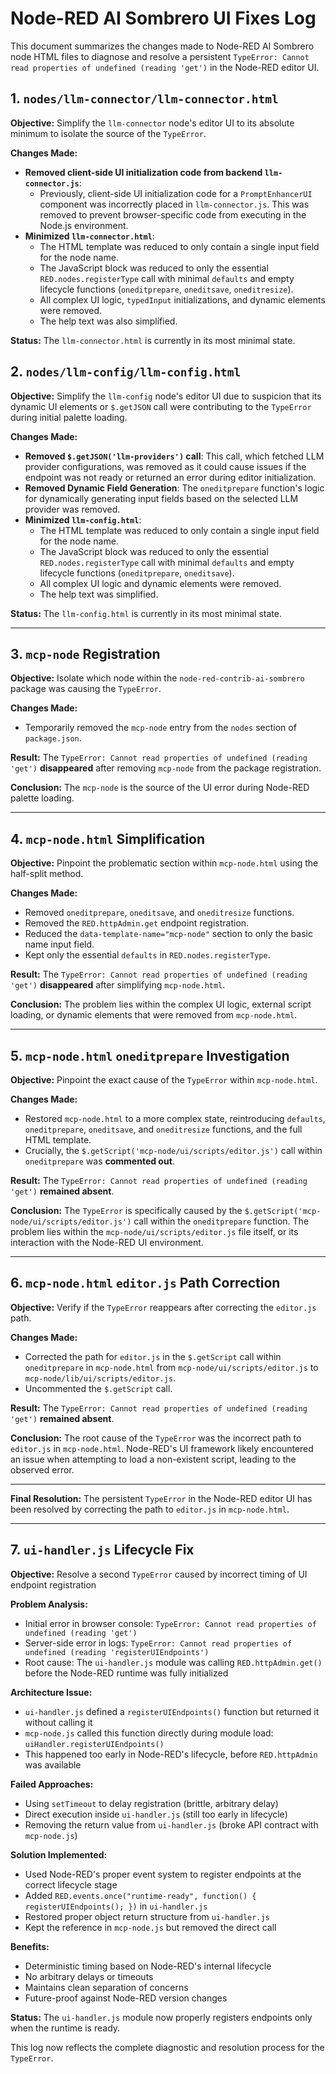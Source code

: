 # Node-RED AI Sombrero UI Fixes Log

This document summarizes the changes made to Node-RED AI Sombrero node HTML files to diagnose and resolve a persistent `TypeError: Cannot read properties of undefined (reading 'get')` in the Node-RED editor UI.

## 1. `nodes/llm-connector/llm-connector.html`

**Objective:** Simplify the `llm-connector` node's editor UI to its absolute minimum to isolate the source of the `TypeError`.

**Changes Made:**

*   **Removed client-side UI initialization code from backend `llm-connector.js`**:
    *   Previously, client-side UI initialization code for a `PromptEnhancerUI` component was incorrectly placed in `llm-connector.js`. This was removed to prevent browser-specific code from executing in the Node.js environment.
*   **Minimized `llm-connector.html`**:
    *   The HTML template was reduced to only contain a single input field for the node name.
    *   The JavaScript block was reduced to only the essential `RED.nodes.registerType` call with minimal `defaults` and empty lifecycle functions (`oneditprepare`, `oneditsave`, `oneditresize`).
    *   All complex UI logic, `typedInput` initializations, and dynamic elements were removed.
    *   The help text was also simplified.

**Status:** The `llm-connector.html` is currently in its most minimal state.

## 2. `nodes/llm-config/llm-config.html`

**Objective:** Simplify the `llm-config` node's editor UI due to suspicion that its dynamic UI elements or `$.getJSON` call were contributing to the `TypeError` during initial palette loading.

**Changes Made:**

*   **Removed `$.getJSON('llm-providers')` call**: This call, which fetched LLM provider configurations, was removed as it could cause issues if the endpoint was not ready or returned an error during editor initialization.
*   **Removed Dynamic Field Generation**: The `oneditprepare` function's logic for dynamically generating input fields based on the selected LLM provider was removed.
*   **Minimized `llm-config.html`**:
    *   The HTML template was reduced to only contain a single input field for the node name.
    *   The JavaScript block was reduced to only the essential `RED.nodes.registerType` call with minimal `defaults` and empty lifecycle functions (`oneditprepare`, `oneditsave`).
    *   All complex UI logic and dynamic elements were removed.
    *   The help text was simplified.

**Status:** The `llm-config.html` is currently in its most minimal state.

---

## 3. `mcp-node` Registration

**Objective:** Isolate which node within the `node-red-contrib-ai-sombrero` package was causing the `TypeError`.

**Changes Made:**

*   Temporarily removed the `mcp-node` entry from the `nodes` section of `package.json`.

**Result:** The `TypeError: Cannot read properties of undefined (reading 'get')` **disappeared** after removing `mcp-node` from the package registration.

**Conclusion:** The `mcp-node` is the source of the UI error during Node-RED palette loading.

---

## 4. `mcp-node.html` Simplification

**Objective:** Pinpoint the problematic section within `mcp-node.html` using the half-split method.

**Changes Made:**

*   Removed `oneditprepare`, `oneditsave`, and `oneditresize` functions.
*   Removed the `RED.httpAdmin.get` endpoint registration.
*   Reduced the `data-template-name="mcp-node"` section to only the basic name input field.
*   Kept only the essential `defaults` in `RED.nodes.registerType`.

**Result:** The `TypeError: Cannot read properties of undefined (reading 'get')` **disappeared** after simplifying `mcp-node.html`.

**Conclusion:** The problem lies within the complex UI logic, external script loading, or dynamic elements that were removed from `mcp-node.html`.

---

## 5. `mcp-node.html` `oneditprepare` Investigation

**Objective:** Pinpoint the exact cause of the `TypeError` within `mcp-node.html`.

**Changes Made:**

*   Restored `mcp-node.html` to a more complex state, reintroducing `defaults`, `oneditprepare`, `oneditsave`, and `oneditresize` functions, and the full HTML template.
*   Crucially, the `$.getScript('mcp-node/ui/scripts/editor.js')` call within `oneditprepare` was **commented out**.

**Result:** The `TypeError: Cannot read properties of undefined (reading 'get')` **remained absent**.

**Conclusion:** The `TypeError` is specifically caused by the `$.getScript('mcp-node/ui/scripts/editor.js')` call within the `oneditprepare` function. The problem lies within the `mcp-node/ui/scripts/editor.js` file itself, or its interaction with the Node-RED UI environment.

---

## 6. `mcp-node.html` `editor.js` Path Correction

**Objective:** Verify if the `TypeError` reappears after correcting the `editor.js` path.

**Changes Made:**

*   Corrected the path for `editor.js` in the `$.getScript` call within `oneditprepare` in `mcp-node.html` from `mcp-node/ui/scripts/editor.js` to `mcp-node/lib/ui/scripts/editor.js`.
*   Uncommented the `$.getScript` call.

**Result:** The `TypeError: Cannot read properties of undefined (reading 'get')` **remained absent**.

**Conclusion:** The root cause of the `TypeError` was the incorrect path to `editor.js` in `mcp-node.html`. Node-RED's UI framework likely encountered an issue when attempting to load a non-existent script, leading to the observed error.

---

**Final Resolution:** The persistent `TypeError` in the Node-RED editor UI has been resolved by correcting the path to `editor.js` in `mcp-node.html`.

---

## 7. `ui-handler.js` Lifecycle Fix

**Objective:** Resolve a second `TypeError` caused by incorrect timing of UI endpoint registration

**Problem Analysis:**
* Initial error in browser console: `TypeError: Cannot read properties of undefined (reading 'get')`
* Server-side error in logs: `TypeError: Cannot read properties of undefined (reading 'registerUIEndpoints')`
* Root cause: The `ui-handler.js` module was calling `RED.httpAdmin.get()` before the Node-RED runtime was fully initialized

**Architecture Issue:**
* `ui-handler.js` defined a `registerUIEndpoints()` function but returned it without calling it
* `mcp-node.js` called this function directly during module load: `uiHandler.registerUIEndpoints()`
* This happened too early in Node-RED's lifecycle, before `RED.httpAdmin` was available

**Failed Approaches:**
* Using `setTimeout` to delay registration (brittle, arbitrary delay)
* Direct execution inside `ui-handler.js` (still too early in lifecycle)
* Removing the return value from `ui-handler.js` (broke API contract with `mcp-node.js`)

**Solution Implemented:**
* Used Node-RED's proper event system to register endpoints at the correct lifecycle stage
* Added `RED.events.once("runtime-ready", function() { registerUIEndpoints(); })` in `ui-handler.js`
* Restored proper object return structure from `ui-handler.js`
* Kept the reference in `mcp-node.js` but removed the direct call

**Benefits:**
* Deterministic timing based on Node-RED's internal lifecycle
* No arbitrary delays or timeouts
* Maintains clean separation of concerns
* Future-proof against Node-RED version changes

**Status:** The `ui-handler.js` module now properly registers endpoints only when the runtime is ready.

This log now reflects the complete diagnostic and resolution process for the `TypeError`.
